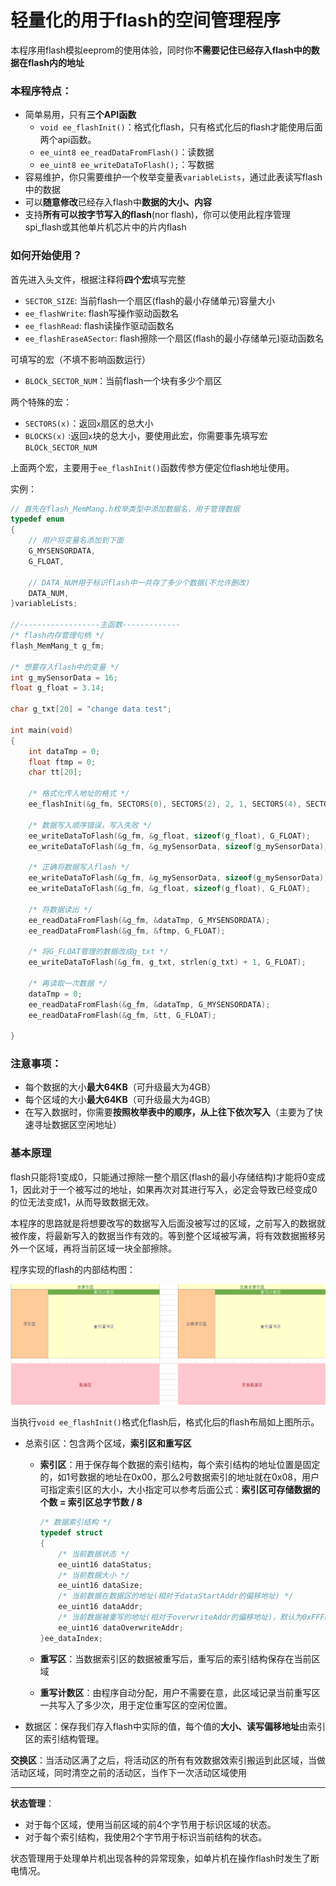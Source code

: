 # 轻量化的用于flash的空间管理程序

本程序用flash模拟eeprom的使用体验，同时你**不需要记住已经存入flash中的数据在flash内的地址**

### 本程序特点：

- 简单易用，只有**三个API函数**
	- `void ee_flashInit()`：格式化flash，只有格式化后的flash才能使用后面两个api函数。
	- `ee_uint8 ee_readDataFromFlash()`：读数据
	- `ee_uint8 ee_writeDataToFlash();`：写数据
- 容易维护，你只需要维护一个枚举变量表`variableLists`，通过此表读写flash中的数据
- 可以**随意修改**已经存入flash中**数据的大小、内容**
- 支持**所有可以按字节写入的flash**(nor flash)，你可以使用此程序管理spi_flash或其他单片机芯片中的片内flash

### 如何开始使用？

首先进入头文件，根据注释将**四个宏**填写完整
- `SECTOR_SIZE`:  当前flash一个扇区(flash的最小存储单元)容量大小
- `ee_flashWrite`: flash写操作驱动函数名
- `ee_flashRead`:  flash读操作驱动函数名
- `ee_flashEraseASector`: flash擦除一个扇区(flash的最小存储单元)驱动函数名

可填写的宏（不填不影响函数运行）

- `BLOCk_SECTOR_NUM`：当前flash一个块有多少个扇区

两个特殊的宏：

- `SECTORS(x)`：返回`x`扇区的总大小
- `BLOCKS(x)` :返回`x`块的总大小，要使用此宏，你需要事先填写宏`BLOCk_SECTOR_NUM`

上面两个宏，主要用于`ee_flashInit()`函数传参方便定位flash地址使用。

实例：
```c
// 首先在flash_MemMang.h枚举类型中添加数据名，用于管理数据
typedef enum
{
	// 用户将变量名添加到下面
	G_MYSENSORDATA,
	G_FLOAT,

	// DATA_NUM用于标识flash中一共存了多少个数据(不允许删改)
	DATA_NUM,
}variableLists;

//------------------主函数-------------
/* flash内存管理句柄 */
flash_MemMang_t g_fm;

/* 想要存入flash中的变量 */
int g_mySensorData = 16;
float g_float = 3.14;

char g_txt[20] = "change data test";

int main(void)
{
	int dataTmp = 0;
	float ftmp = 0;
	char tt[20];

	/* 格式化传入地址的格式 */
	ee_flashInit(&g_fm, SECTORS(0), SECTORS(2), 2, 1, SECTORS(4), SECTORS(5), 1);

	/* 数据写入顺序错误，写入失败 */
	ee_writeDataToFlash(&g_fm, &g_float, sizeof(g_float), G_FLOAT);
	ee_writeDataToFlash(&g_fm, &g_mySensorData, sizeof(g_mySensorData), G_MYSENSORDATA);

	/* 正确将数据写入flash */
	ee_writeDataToFlash(&g_fm, &g_mySensorData, sizeof(g_mySensorData), G_MYSENSORDATA);
	ee_writeDataToFlash(&g_fm, &g_float, sizeof(g_float), G_FLOAT);

	/* 将数据读出 */
	ee_readDataFromFlash(&g_fm, &dataTmp, G_MYSENSORDATA);
	ee_readDataFromFlash(&g_fm, &ftmp, G_FLOAT);

	/* 将G_FLOAT管理的数据改成g_txt */
	ee_writeDataToFlash(&g_fm, g_txt, strlen(g_txt) + 1, G_FLOAT);

	/* 再读取一次数据 */
	dataTmp = 0;
	ee_readDataFromFlash(&g_fm, &dataTmp, G_MYSENSORDATA);
	ee_readDataFromFlash(&g_fm, &tt, G_FLOAT);
	
}
```

### 注意事项：

- 每个数据的大小**最大64KB**（可升级最大为4GB）
- 每个区域的大小**最大64KB**（可升级最大为4GB）
- 在写入数据时，你需要**按照枚举表中的顺序，从上往下依次写入**（主要为了快速寻址数据区空闲地址）

### 基本原理

flash只能将1变成0，只能通过擦除一整个扇区(flash的最小存储结构)才能将0变成1，因此对于一个被写过的地址，如果再次对其进行写入，必定会导致已经变成0的位无法变成1，从而导致数据无效。

本程序的思路就是将想要改写的数据写入后面没被写过的区域，之前写入的数据就被作废，将最新写入的数据当作有效的。等到整个区域被写满，将有效数据搬移另外一个区域，再将当前区域一块全部擦除。

程序实现的flash的内部结构图：

![image-20221020142948330](./images/1.png)

当执行`void ee_flashInit()`格式化flash后，格式化后的flash布局如上图所示。

- 总索引区：包含两个区域，**索引区和重写区**

  - **索引区**：用于保存每个数据的索引结构，每个索引结构的地址位置是固定的，如1号数据的地址在0x00，那么2号数据索引的地址就在0x08，用户可指定索引区的大小，大小指定可以参考后面公式：**索引区可存储数据的个数 = 索引区总字节数 / 8**

    ```c
    /* 数据索引结构 */
    typedef struct 
    {
    	/* 当前数据状态 */
    	ee_uint16 dataStatus;
    	/* 当前数据大小 */
    	ee_uint16 dataSize;
    	/* 当前数据在数据区的地址(相对于dataStartAddr的偏移地址) */
    	ee_uint16 dataAddr;
    	/* 当前数据被重写的地址(相对于overwriteAddr的偏移地址)，默认为0xFFFF */
    	ee_uint16 dataOverwriteAddr;
    }ee_dataIndex;
    ```

  - **重写区**：当数据索引区的数据被重写后，重写后的索引结构保存在当前区域
  - **重写计数区**：由程序自动分配，用户不需要在意，此区域记录当前重写区一共写入了多少次，用于定位重写区的空闲位置。

- 数据区：保存我们存入flash中实际的值，每个值的**大小、读写偏移地址**由索引区的索引结构管理。

**交换区**：当活动区满了之后，将活动区的所有有效数据效索引搬运到此区域，当做活动区域，同时清空之前的活动区，当作下一次活动区域使用

---

**状态管理**：

- 对于每个区域，使用当前区域的前4个字节用于标识区域的状态。
- 对于每个索引结构，我使用2个字节用于标识当前结构的状态。

状态管理用于处理单片机出现各种的异常现象，如单片机在操作flash时发生了断电情况。

